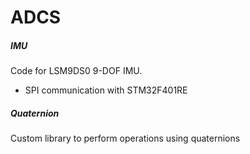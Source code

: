 # ADCS

##### IMU 
Code for LSM9DS0 9-DOF IMU. 
- SPI communication with STM32F401RE

##### Quaternion
Custom library to perform operations using quaternions